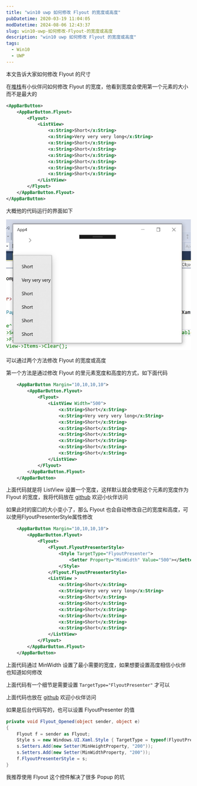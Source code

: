 ```yaml
---
title: "win10 uwp 如何修改 Flyout 的宽度或高度"
pubDatetime: 2020-03-19 11:04:05
modDatetime: 2024-08-06 12:43:37
slug: win10-uwp-如何修改-Flyout-的宽度或高度
description: "win10 uwp 如何修改 Flyout 的宽度或高度"
tags:
  - Win10
  - UWP
---
```





本文告诉大家如何修改 Flyout 的尺寸

<!--more-->


<!-- CreateTime:2020/3/19 19:04:05 -->



在[堆栈](https://stackoverflow.com/q/60753124/6116637)有小伙伴问如何修改 Flyout 的宽度，他看到宽度会使用第一个元素的大小而不是最大的

```xml
<AppBarButton>
    <AppBarButton.Flyout>
        <Flyout>
            <ListView>
                <x:String>Short</x:String>
                <x:String>Very very very long</x:String>
                <x:String>Short</x:String>
                <x:String>Short</x:String>
                <x:String>Short</x:String>
                <x:String>Short</x:String>
                <x:String>Short</x:String>
                <x:String>Short</x:String>
            </ListView>
        </Flyout>
    </AppBarButton.Flyout>
</AppBarButton>
```

大概他的代码运行的界面如下

<!-- ![](images/img-win10 uwp 如何修改 Flyout 的宽度或高度0.png) -->

![](images/img-modify-998474d6e3bb15a8d61f322f04adea9b.jpg)

可以通过两个方法修改 Flyout 的宽度或高度

第一个方法是通过修改 Flyout 的里元素宽度和高度的方式，如下面代码

```xml
    <AppBarButton Margin="10,10,10,10">
        <AppBarButton.Flyout>
            <Flyout>
                <ListView Width="500">
                    <x:String>Short</x:String>
                    <x:String>Very very very long</x:String>
                    <x:String>Short</x:String>
                    <x:String>Short</x:String>
                    <x:String>Short</x:String>
                    <x:String>Short</x:String>
                    <x:String>Short</x:String>
                    <x:String>Short</x:String>
                </ListView>
            </Flyout>
        </AppBarButton.Flyout>
    </AppBarButton>
```

上面代码就是将 ListView 设置一个宽度，这样默认就会使用这个元素的宽度作为 Flyout 的宽度，我将代码放在 [github](https://github.com/lindexi/lindexi_gd/tree/bf7171894bf89dffc9689b3e40a1c09e0a1a24f4/KaynufoherHukiwaybicika) 欢迎小伙伴访问

如果此时的窗口的大小变小了，那么 Flyout 也会自动修改自己的宽度和高度，可以使用FlyoutPresenterStyle属性修改

```xml
    <AppBarButton Margin="10,10,10,10">
        <AppBarButton.Flyout>
            <Flyout>
                <Flyout.FlyoutPresenterStyle>
                    <Style TargetType="FlyoutPresenter">
                        <Setter Property="MinWidth" Value="500"></Setter>
                    </Style>
                </Flyout.FlyoutPresenterStyle>
                <ListView >
                    <x:String>Short</x:String>
                    <x:String>Very very very long</x:String>
                    <x:String>Short</x:String>
                    <x:String>Short</x:String>
                    <x:String>Short</x:String>
                    <x:String>Short</x:String>
                    <x:String>Short</x:String>
                    <x:String>Short</x:String>
                </ListView>
            </Flyout>
        </AppBarButton.Flyout>
    </AppBarButton>
```

上面代码通过 MinWidth 设置了最小需要的宽度，如果想要设置高度相信小伙伴也知道如何修改

上面代码有一个细节是需要设置 `TargetType="FlyoutPresenter"` 才可以

上面代码也放在 [github](https://github.com/lindexi/lindexi_gd/tree/e2a80dab9092a14fbfc42d283d72a6c773893f8a/KaynufoherHukiwaybicika) 欢迎小伙伴访问

如果是后台代码写的，也可以设置 FlyoutPresenter 的值

```csharp
private void Flyout_Opened(object sender, object e)
{         
    Flyout f = sender as Flyout;
    Style s = new Windows.UI.Xaml.Style { TargetType = typeof(FlyoutPresenter) };
    s.Setters.Add(new Setter(MinHeightProperty, "200"));        
    s.Setters.Add(new Setter(MinWidthProperty, "200"));
    f.FlyoutPresenterStyle = s;
}
```

我推荐使用 Flyout 这个控件解决了很多 Popup 的坑

